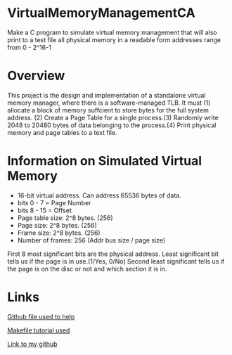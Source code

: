 # VirtualMemoryManagementCA
Make a C program to simulate virtual memory management that will also print to a test file all physical memory in a readable form addresses range from 0 - 2^16-1

# Overview
This project is the design and implementation of a standalone virtual memory manager, where there is a software-managed TLB. It must (1) allocate a block of memory suffcient to store bytes for the full system address. (2) Create a Page Table for a single process.(3) Randomly write 2048 to 20480 bytes of data belonging to the process.(4) Print physical memory and page tables to a text file.

# Information on Simulated Virtual Memory
- 16-bit virtual address. Can address 65536 bytes of data.
- bits 0 - 7 = Page Number
- bits 8 - 15 = Offset
- Page table size: 2^8 bytes. (256)
- Page size: 2^8 bytes. (256)
- Frame size: 2^8 bytes. (256)
- Number of frames: 256 (Addr bus size / page size)

First 8 most significant bits are the physical address.
Least significant bit tells us if the page is in use.(1/Yes, 0/No)
Second least significant tells us if the page is on the disc or not and which section it is in.

# Links
[Github file used to help](https://github.com/zedtran/VirtualMemoryManagementSim)

[Makefile tutorial used](http://www.cs.colby.edu/maxwell/courses/tutorials/maketutor/)

[Link to my github](https://github.com/The-Desert-Fox/VirtualMemoryManagementCA)

